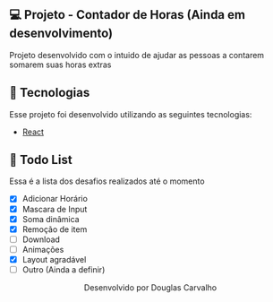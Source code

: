 ## 💻 Projeto - Contador de Horas (Ainda em desenvolvimento)

Projeto desenvolvido com o intuido de ajudar as pessoas a contarem somarem suas horas extras

## 🚀 Tecnologias

Esse projeto foi desenvolvido utilizando as seguintes tecnologias:
- [React](https://pt-br.reactjs.org/)


## 🚀 Todo List

Essa é a lista dos desafios realizados até o momento

- [x]  Adicionar Horário
- [x]  Mascara de Input
- [x]  Soma dinâmica
- [x]  Remoção de item
- [ ]  Download
- [ ]  Animações
- [x]  Layout agradável
- [ ]  Outro (Ainda a definir)

<p align="center">Desenvolvido por Douglas Carvalho</p>

